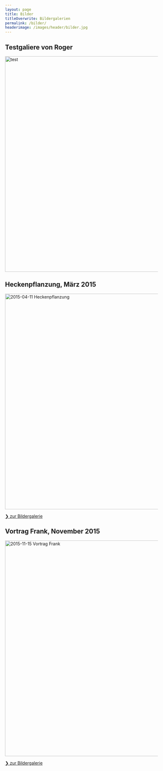 ```yaml
---
layout: page
title: Bilder
titleOverwrite: Bildergalerien
permalink: /bilder/
headerimage: /images/header/bilder.jpg
---
```


## Testgaliere von Roger
<a data-flickr-embed="true"  href="https://www.flickr.com/photos/54603033@N04/albums/72157670160472520" title="test"><img src="https://c6.staticflickr.com/9/8655/27774952653_4346939510_z.jpg" width="950" height="712" alt="test"></a><script async src="//embedr.flickr.com/assets/client-code.js" charset="utf-8"></script>

## Heckenpflanzung, März 2015

<a data-flickr-embed="true"  href="https://www.flickr.com/photos/144980889@N08/albums/72157670783671176" title="2015-04-11 Heckenpflanzung"><img src="https://c2.staticflickr.com/9/8611/27601569273_ea33af3c0f_c.jpg" width="950" height="712" alt="2015-04-11 Heckenpflanzung"></a><script async src="//embedr.flickr.com/assets/client-code.js" charset="utf-8"></script>

<a class="button expanded" href="https://www.flickr.com/gp/144980889@N08/8aMwWF">&#10095; zur Bildergalerie</a>

## Vortrag Frank, November 2015

<a data-flickr-embed="true" href="https://www.flickr.com/gp/144980889@N08/7Ea2Uw" title="2015-11-15 Vortrag Frank"><img src="https://c8.staticflickr.com/8/7742/28139184871_55808422e5_z.jpg" width="950" height="712" alt="2015-11-15 Vortrag Frank"></a><script async src="//embedr.flickr.com/assets/client-code.js" charset="utf-8"></script>

<a class="button expanded" href="https://www.flickr.com/gp/144980889@N08/7Ea2Uw">&#10095; zur Bildergalerie</a>
